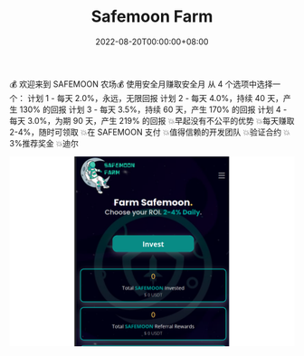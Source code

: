 ﻿---
title: "Safemoon Farm"
description: "每天赚取 2-4% SAFEMOON."
date: 2022-08-20T00:00:00+08:00
lastmod: 2022-08-20T00:00:00+08:00
draft: false
authors: ["boogArno"]
featuredImage: "safemoon-farm.png"
tags: ["High risk","Safemoon Farm"]
categories: ["nfts"]
nfts: ["High risk"]
blockchain: "BSC"
website: "https://safemoondefi.farm/"
twitter: ""
discord: ""
telegram: ""
github: ""
youtube: ""
twitch: ""
facebook: ""
instagram: ""
reddit: ""
medium: ""
steam: ""
gitbook: ""
googleplay: ""
appstore: ""
status: "Live"
weight: 
lightgallery: true
toc: true
pinned: false
recommend: false
recommend1: false
---
💰 欢迎来到 SAFEMOON 农场💰
使用安全月赚取安全月
从 4 个选项中选择一个：
计划 1 - 每天 2.0%，永远，无限回报
计划 2 - 每天 4.0%，持续 40 天，产生 130% 的回报
计划 3 - 每天 3.5%，持续 60 天，产生 170% 的回报
计划 4 - 每天 3.0%，为期 90 天，产生 219% 的回报
💥早起没有不公平的优势
💥每天赚取 2-4%，随时可领取
💥在 SAFEMOON 支付
💥值得信赖的开发团队
💥验证合约
💥3%推荐奖金
💥迪尔

![safemoonfarm-dapp-high-risk-bsc-image1_bf92b80612152c78a4aec16d83bf158f](safemoonfarm-dapp-high-risk-bsc-image1_bf92b80612152c78a4aec16d83bf158f.png)